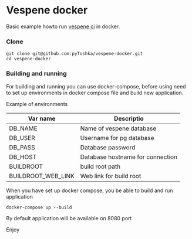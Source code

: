 # Vespene docker

Basic example howto run [vespene ci](https://github.com/vespene-io/vespene) in docker.

### Clone
```
git clone git@github.com:pyToshka/vespene-docker.git
cd vespene-docker
```

### Building and running

For building and running you can use docker-compose, before using need to set up environments in docker compose file and build new application.

Example of environments

| Var name  | Descriptio   |
|---|---|
|  DB_NAME |  Name of vespene database |
| DB_USER  | Username for pg database   |
| DB_PASS  | Database password  |
|  DB_HOST | Database hostname for connection  |
| BUILDROOT  |  build root path |
| BUILDROOT_WEB_LINK | Web link for build root|


When you have set up docker compose, you be able to build and run application

```
docker-compose up --build
```

By default application will be available on 8080 port

Enjoy
